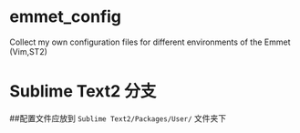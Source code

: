 # emmet_config
Collect my own configuration files for different environments of the Emmet (Vim,ST2)

# Sublime Text2 分支
##配置文件应放到 `Sublime Text2/Packages/User/` 文件夹下
